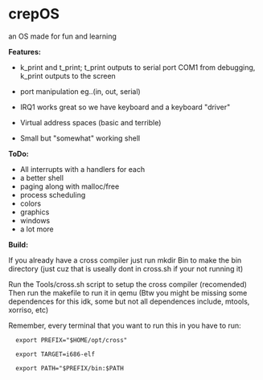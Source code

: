 # crepOS
an OS made for fun and learning

**Features:**

  - k_print and t_print; t_print outputs to serial port COM1 from debugging, k_print outputs to the screen

  - port manipulation eg..(in, out, serial)

  - IRQ1 works great so we have keyboard and a keyboard "driver"
  
  - Virtual address spaces (basic and terrible)
  
  - Small but "somewhat" working shell

**ToDo:**
  - All interrupts with a handlers for each
  - a better shell
  - paging along with malloc/free
  - process scheduling
  - colors
  - graphics
  - windows
  - a lot more

**Build:**

  If you already have a cross compiler just
  run mkdir Bin to make the bin directory (just cuz that is useally dont in cross.sh if your not running it)

  Run the Tools/cross.sh script to setup the cross compiler (recomended)
  Then run the makefile to run it in qemu
  (Btw you might be missing some dependences for this idk, some but not all dependences include, mtools, xorriso, etc)
  
  Remember, every terminal that you want to run this in you have to run: 
  
      export PREFIX="$HOME/opt/cross"
      
      export TARGET=i686-elf
      
      export PATH="$PREFIX/bin:$PATH
      
      
      
      
